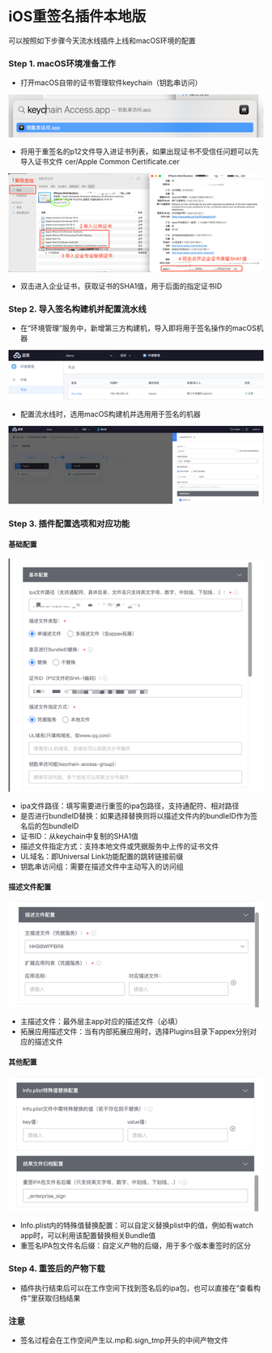 # iOS重签名插件本地版

可以按照如下步骤今天流水线插件上线和macOS环境的配置

### Step 1. macOS环境准备工作

- 打开macOS自带的证书管理软件keychain（钥匙串访问）

![钥匙串访问打开方式](docs/keychain.png)

- 将用于重签名的p12文件导入进证书列表，如果出现证书不受信任问题可以先导入证书文件 cer/Apple Common Certificate.cer

![导入并信任证书](docs/import.png)

- 双击进入企业证书，获取证书的SHA1值，用于后面的指定证书ID



### Step 2. 导入签名构建机并配置流水线

- 在“环境管理”服务中，新增第三方构建机，导入即将用于签名操作的macOS机器

![环境管理导入结果](docs/env.png)

- 配置流水线时，选用macOS构建机并选用用于签名的机器

![配置流水线](docs/init.png)

### Step 3. 插件配置选项和对应功能

#### 基础配置

![基础配置](docs/base.png)

- ipa文件路径：填写需要进行重签的ipa包路径，支持通配符、相对路径
- 是否进行bundleID替换：如果选择替换则将以描述文件内的bundleID作为签名后的包bundleID
- 证书ID：从keychain中复制的SHA1值
- 描述文件指定方式：支持本地文件或凭据服务中上传的证书文件
- UL域名：即Universal Link功能配置的跳转链接前缀
- 钥匙串访问组：需要在描述文件中主动写入的访问组

#### 描述文件配置

![描述文件配置](docs/mpconfig.png)

- 主描述文件：最外层主app对应的描述文件（必填）
- 拓展应用描述文件：当有内部拓展应用时，选择Plugins目录下appex分别对应的描述文件

#### 其他配置

![其他配置](docs/others.png)

- Info.plist内的特殊值替换配置：可以自定义替换plist中的值，例如有watch app时，可以利用该配置替换相关Bundle值
- 重签名IPA包文件名后缀：自定义产物的后缀，用于多个版本重签时的区分

### Step 4. 重签后的产物下载

- 插件执行结束后可以在工作空间下找到签名后的ipa包，也可以直接在“查看构件”里获取归档结果

### 注意

- 签名过程会在工作空间产生以.mp和.sign_tmp开头的中间产物文件
